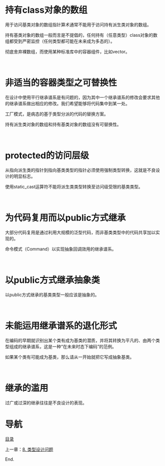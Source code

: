 # 持有class对象的数组

用于访问基类对象的数组指针算术通常不能用于访问持有派生类对象的数组。

持有基类对象的数组一般而言是不提倡的，任何持有（任意类型）class对象的数组都受到严密监控（任何类型都可能在未来成为多态的）。

彻底舍弃裸数组，而使用某种标准库中的容器组件，比如vector。

 

# 非适当的容器类型之可替换性

在设计中使用平行继承谱系是有问题的，因为其中一个继承谱系的修改会要求其他的继承谱系做出相应的修改。我们希望能够将代码集中到某一处。

工厂模式，是病态的基于类型分派的代码的替换方案。

持有派生类对象的数组和持有基类对象的数组没有可替换性。

 

# protected的访问层级

从指向派生类的指针到指向基类类型的指针必须使用强制类型转换，这就是不良设计的明显标志。

使用static_cast运算符不能将派生类类型转换至访问级受限的基类类型。

 

# 为代码复用而以public方式继承

大部分代码复用是通过利用大规模的泛型代码，而非基类类型中的代码共享加以实现的。

命令模式（Command）以实现抽象回调效用的继承谱系。

 

# 以public方式继承抽象类

以public方式继承的基类类型一般应该是抽象的。

 

# 未能运用继承谱系的退化形式

在编码的早期就识别出某个类有成为基类的潜质，并将其转换为平凡的、由两个类型组成的继承谱系，这是一种“在未来时态下编码”的范例。

如果某个类有可能成为基类，那么请从一开始就把它写成抽象基类。

 

# 继承的滥用

过广或过深的继承往往是不良设计的表现。



# 导航

[目录](README.md)

上一章：[8. 类型设计问题](8. 类型设计问题.md)

End.